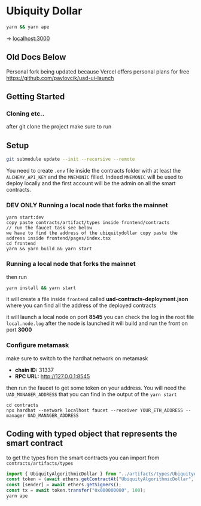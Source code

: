 # Ubiquity Dollar

```bash
yarn && yarn ape
```

→ [localhost:3000](https://localhost:3000/)

## Old Docs Below

Personal fork being updated because Vercel offers personal plans for free https://github.com/pavlovcik/uad-ui-launch

## Getting Started

### Cloning etc..

after git clone the project make sure to run

## Setup

```bash
git submodule update --init --recursive --remote
```

You need to create `.env` file inside the contracts folder with at least the `ALCHEMY_API_KEY` and the `MNEMONIC` filled. Indeed `MNEMONIC` will be used to deploy locally and the first account will be the admin on all the smart contracts.

### DEV ONLY Running a local node that forks the mainnet

```
yarn start:dev
copy paste contracts/artifact/types inside frontend/contracts
// run the faucet task see below
we have to find the address of the ubiquitydollar copy paste the address inside frontend/pages/index.tsx
cd frontend
yarn && yarn build && yarn start
```

### Running a local node that forks the mainnet

then run

```bash
yarn install && yarn start
```

it will create a file inside `frontend` called **uad-contracts-deployment.json** where you can find all the address of the deployed contracts

it will launch a local node on port **8545** you can check the log in the root file `local.node.log`
after the node is launched it will build and run the front on port **3000**

### Configure metamask

make sure to switch to the hardhat network on metamask

- **chain ID:** 31337
- **RPC URL:** http://127.0.0.1:8545

then run the faucet to get some token on your address. You will need the `UAD_MANAGER_ADDRESS` that you can find in the output of the `yarn start`

```
cd contracts
npx hardhat --network localhost faucet --receiver YOUR_ETH_ADDRESS --manager UAD_MANAGER_ADDRESS
```

## Coding with typed object that represents the smart contract

to get the types from the smart contracts you can import from `contracts/artifacts/types`

```typescript
import { UbiquityAlgorithmicDollar } from "../artifacts/types/UbiquityAlgorithmicDollar";
const token = (await ethers.getContractAt("UbiquityAlgorithmicDollar", uAD.address)) as UbiquityAlgorithmicDollar;
const [sender] = await ethers.getSigners();
const tx = await token.transfer("0x000000000", 100);
yarn ape
`
```
